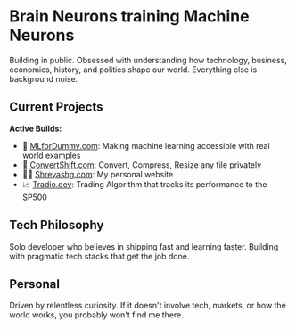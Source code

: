 # Brain Neurons training Machine Neurons

Building in public. Obsessed with understanding how technology, business, economics, history, and politics shape our world. Everything else is background noise.

## Current Projects
**Active Builds:**
- 🤖 [MLforDummy.com](https://MLforDummy.com): Making machine learning accessible with real world examples  
- 🔄 [ConvertShift.com](https://ConvertShift.com): Convert, Compress, Resize any file privately  
- 👨‍💻 [Shreyashg.com](https://Shreyashg.com): My personal website
- 📈 [Tradio.dev](https://Tradio.dev): Trading Algorithm that tracks its performance to the SP500  

## Tech Philosophy
Solo developer who believes in shipping fast and learning faster. Building with pragmatic tech stacks that get the job done.

## Personal
Driven by relentless curiosity. If it doesn't involve tech, markets, or how the world works, you probably won't find me there.
